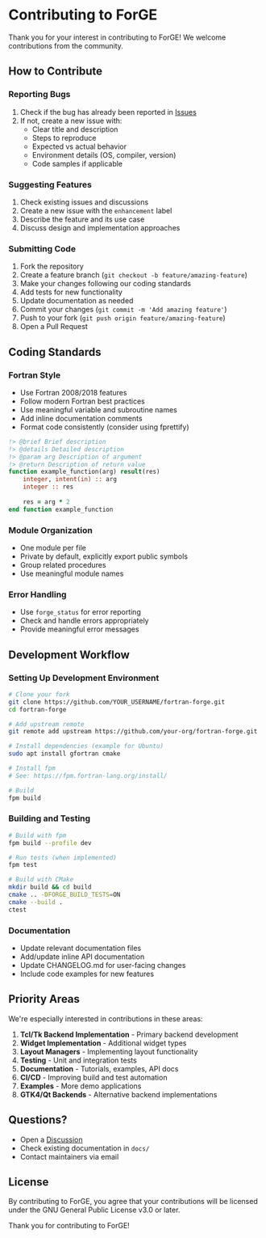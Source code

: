 # Contributing to ForGE

Thank you for your interest in contributing to ForGE! We welcome contributions from the community.

## How to Contribute

### Reporting Bugs

1. Check if the bug has already been reported in [Issues](https://github.com/your-org/fortran-forge/issues)
2. If not, create a new issue with:
   - Clear title and description
   - Steps to reproduce
   - Expected vs actual behavior
   - Environment details (OS, compiler, version)
   - Code samples if applicable

### Suggesting Features

1. Check existing issues and discussions
2. Create a new issue with the `enhancement` label
3. Describe the feature and its use case
4. Discuss design and implementation approaches

### Submitting Code

1. Fork the repository
2. Create a feature branch (`git checkout -b feature/amazing-feature`)
3. Make your changes following our coding standards
4. Add tests for new functionality
5. Update documentation as needed
6. Commit your changes (`git commit -m 'Add amazing feature'`)
7. Push to your fork (`git push origin feature/amazing-feature`)
8. Open a Pull Request

## Coding Standards

### Fortran Style

- Use Fortran 2008/2018 features
- Follow modern Fortran best practices
- Use meaningful variable and subroutine names
- Add inline documentation comments
- Format code consistently (consider using fprettify)

```fortran
!> @brief Brief description
!> @details Detailed description
!> @param arg Description of argument
!> @return Description of return value
function example_function(arg) result(res)
    integer, intent(in) :: arg
    integer :: res
    
    res = arg * 2
end function example_function
```

### Module Organization

- One module per file
- Private by default, explicitly export public symbols
- Group related procedures
- Use meaningful module names

### Error Handling

- Use `forge_status` for error reporting
- Check and handle errors appropriately
- Provide meaningful error messages

## Development Workflow

### Setting Up Development Environment

```bash
# Clone your fork
git clone https://github.com/YOUR_USERNAME/fortran-forge.git
cd fortran-forge

# Add upstream remote
git remote add upstream https://github.com/your-org/fortran-forge.git

# Install dependencies (example for Ubuntu)
sudo apt install gfortran cmake

# Install fpm
# See: https://fpm.fortran-lang.org/install/

# Build
fpm build
```

### Building and Testing

```bash
# Build with fpm
fpm build --profile dev

# Run tests (when implemented)
fpm test

# Build with CMake
mkdir build && cd build
cmake .. -DFORGE_BUILD_TESTS=ON
cmake --build .
ctest
```

### Documentation

- Update relevant documentation files
- Add/update inline API documentation
- Update CHANGELOG.md for user-facing changes
- Include code examples for new features

## Priority Areas

We're especially interested in contributions in these areas:

1. **Tcl/Tk Backend Implementation** - Primary backend development
2. **Widget Implementation** - Additional widget types
3. **Layout Managers** - Implementing layout functionality
4. **Testing** - Unit and integration tests
5. **Documentation** - Tutorials, examples, API docs
6. **CI/CD** - Improving build and test automation
7. **Examples** - More demo applications
8. **GTK4/Qt Backends** - Alternative backend implementations

## Questions?

- Open a [Discussion](https://github.com/your-org/fortran-forge/discussions)
- Check existing documentation in `docs/`
- Contact maintainers via email

## License

By contributing to ForGE, you agree that your contributions will be licensed under the GNU General Public License v3.0 or later.

Thank you for contributing to ForGE!

